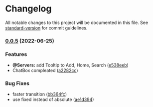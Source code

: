 # Changelog

All notable changes to this project will be documented in this file. See [standard-version](https://github.com/conventional-changelog/standard-version) for commit guidelines.

### [0.0.5](https://github.com/itchatapp/client/compare/v1.4.0...v0.0.5) (2022-06-25)


### Features

* **@Servers:** add Tooltip to Add, Home, Search ([e538eeb](https://github.com/itchatapp/client/commit/e538eeb54867871c97ad4d9936678b8884d11915))
* ChatBox compleated ([a2282cc](https://github.com/itchatapp/client/commit/a2282cc340a857975924a8e1e24d206584ee812c))


### Bug Fixes

* faster transition ([bb364fc](https://github.com/itchatapp/client/commit/bb364fc101c49615bf8dd29e27feebdb872eb1e3))
* use fixed instead of absolute ([ae1d394](https://github.com/itchatapp/client/commit/ae1d39423033ee4ce257929dca0da2a45572dfce))
